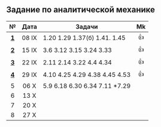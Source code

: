 ## Задание по аналитической механике

|                                     №                                       |  Дата  |            Задачи            | Mk |
|:---------------------------------------------------------------------------:|:------:| ---------------------------- |:--:|
|[ **1** ](https://github.com/uteshev/mipt3.anmech/blob/master/pdf/week1.pdf) | 08  IX | 1.20 1.29 1.37(б) 1.41. 1.45 | 👍 |
|[ **2** ](https://github.com/uteshev/mipt3.anmech/blob/master/pdf/week2.pdf) | 15  IX | 3.6 3.12 3.15 3.24 3.33      | 👍 |
|[ **3** ](https://github.com/uteshev/mipt3.anmech/blob/master/pdf/week3.pdf) | 22  IX | 2.11 2.14 3.22 4.4 4.34      | 👍 |
|[ **4** ](https://github.com/uteshev/mipt3.anmech/blob/master/pdf/week4.pdf) | 29  IX | 4.10 4.25 4.29 4.38 4.45 4.53| 👍 |
|    5                                                                        | 06   X | 5.9 6.18 6.30 6.34 7.11 *7.29|    |                            
|    6                                                                        | 13   X |                              |    |
|    7                                                                        | 20   X |                              |    |
|    8                                                                        | 27   X |                              |    |

<!-- 👍 -->
